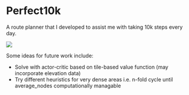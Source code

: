 # Perfect10k
A route planner that I developed to assist me with taking 10k steps every day.

![](./route_animation/route.gif)

Some ideas for future work include:
- Solve with actor-critic based on tile-based value function (may incorporate elevation data)
- Try different heuristics for very dense areas i.e. n-fold cycle until average_nodes computationally managable
